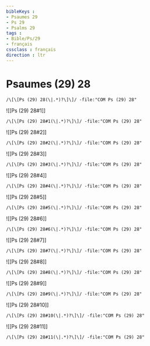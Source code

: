 ```yaml
---
bibleKeys : 
- Psaumes 29
- Ps 29
- Psalms 29
tags : 
- Bible/Ps/29
- français
cssclass : français
direction : ltr
---
```


# Psaumes (29) 28

```query
/\[\[Ps (29) 28(\|.*)?\]\]/ -file:"COM Ps (29) 28"
```



![[Ps (29) 28#1]]

```query
/\[\[Ps (29) 28#1(\|.*)?\]\]/ -file:"COM Ps (29) 28"
```

![[Ps (29) 28#2]]

```query
/\[\[Ps (29) 28#2(\|.*)?\]\]/ -file:"COM Ps (29) 28"
```

![[Ps (29) 28#3]]

```query
/\[\[Ps (29) 28#3(\|.*)?\]\]/ -file:"COM Ps (29) 28"
```

![[Ps (29) 28#4]]

```query
/\[\[Ps (29) 28#4(\|.*)?\]\]/ -file:"COM Ps (29) 28"
```

![[Ps (29) 28#5]]

```query
/\[\[Ps (29) 28#5(\|.*)?\]\]/ -file:"COM Ps (29) 28"
```

![[Ps (29) 28#6]]

```query
/\[\[Ps (29) 28#6(\|.*)?\]\]/ -file:"COM Ps (29) 28"
```

![[Ps (29) 28#7]]

```query
/\[\[Ps (29) 28#7(\|.*)?\]\]/ -file:"COM Ps (29) 28"
```

![[Ps (29) 28#8]]

```query
/\[\[Ps (29) 28#8(\|.*)?\]\]/ -file:"COM Ps (29) 28"
```

![[Ps (29) 28#9]]

```query
/\[\[Ps (29) 28#9(\|.*)?\]\]/ -file:"COM Ps (29) 28"
```

![[Ps (29) 28#10]]

```query
/\[\[Ps (29) 28#10(\|.*)?\]\]/ -file:"COM Ps (29) 28"
```

![[Ps (29) 28#11]]

```query
/\[\[Ps (29) 28#11(\|.*)?\]\]/ -file:"COM Ps (29) 28"
```

